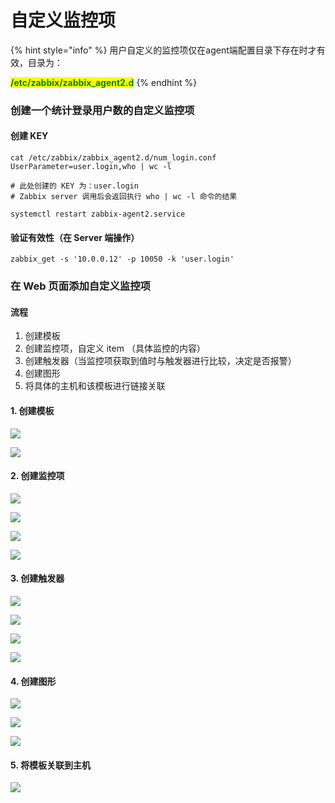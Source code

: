 # 自定义监控项

{% hint style="info" %}
&#x20;用户自定义的监控项仅在agent端配置目录下存在时才有效，目录为：

<mark style="color:green;">**/etc/zabbix/zabbix\_agent2.d**</mark>
{% endhint %}

### 创建一个统计登录用户数的自定义监控项

#### 创建 KEY

```
cat /etc/zabbix/zabbix_agent2.d/num_login.conf
UserParameter=user.login,who | wc -l

# 此处创建的 KEY 为：user.login
# Zabbix server 调用后会返回执行 who | wc -l 命令的结果
```

```
systemctl restart zabbix-agent2.service
```

#### 验证有效性（在 Server 端操作）

```
zabbix_get -s '10.0.0.12' -p 10050 -k 'user.login'
```



### 在 Web 页面添加自定义监控项

#### 流程

1. 创建模板
2. 创建监控项，自定义 item （具体监控的内容）
3. 创建触发器（当监控项获取到值时与触发器进行比较，决定是否报警）
4. 创建图形
5. 将具体的主机和该模板进行链接关联

#### 1. 创建模板

![](<../../.gitbook/assets/image (119).png>)

![](<../../.gitbook/assets/image (115).png>)

#### 2. 创建监控项

![](<../../.gitbook/assets/image (34).png>)

![](<../../.gitbook/assets/image (32).png>)

![](<../../.gitbook/assets/image (33).png>)

![](<../../.gitbook/assets/image (93).png>)

#### 3. 创建触发器

![](<../../.gitbook/assets/image (116).png>)

![](<../../.gitbook/assets/image (24).png>)

![](<../../.gitbook/assets/image (104).png>)

![](<../../.gitbook/assets/image (47).png>)

#### 4. 创建图形

![](<../../.gitbook/assets/image (21).png>)

![](<../../.gitbook/assets/image (81).png>)

![](<../../.gitbook/assets/image (109).png>)

#### 5. 将模板关联到主机

![](<../../.gitbook/assets/image (113).png>)
